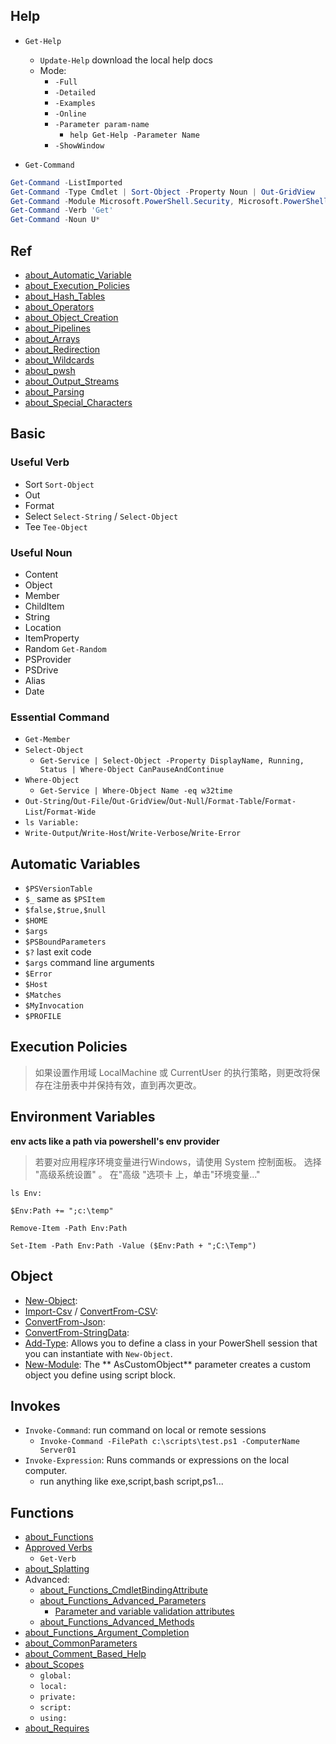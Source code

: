 ## Help

* `Get-Help`
  
  * `Update-Help` download the local help docs
  * Mode:
    * `-Full`
    * `-Detailed`
    * `-Examples`
    * `-Online`
    * `-Parameter param-name`
      * `help Get-Help -Parameter Name`
    * `-ShowWindow`
* `Get-Command`

```powershell
Get-Command -ListImported
Get-Command -Type Cmdlet | Sort-Object -Property Noun | Out-GridView
Get-Command -Module Microsoft.PowerShell.Security, Microsoft.PowerShell.Utility
Get-Command -Verb 'Get'
Get-Command -Noun U*
```

## Ref

* [about_Automatic_Variable](https://docs.microsoft.com/en-us/powershell/module/microsoft.powershell.core/about/about_automatic_variables)
* [about_Execution_Policies](https://docs.microsoft.com/en-us/powershell/module/microsoft.powershell.core/about/about_execution_policies)
* [about_Hash_Tables](https://docs.microsoft.com/en-us/powershell/module/microsoft.powershell.core/about/about_hash_tables)
* [about_Operators](https://docs.microsoft.com/en-us/powershell/module/microsoft.powershell.core/about/about_operators)
* [about_Object_Creation](https://docs.microsoft.com/en-us/powershell/module/microsoft.powershell.core/about/about_object_creation)
* [about_Pipelines](https://docs.microsoft.com/en-us/powershell/module/microsoft.powershell.core/about/about_pipelines)
* [about_Arrays](https://docs.microsoft.com/en-us/powershell/module/microsoft.powershell.core/about/about_arrays)
* [about_Redirection](https://docs.microsoft.com/en-us/powershell/module/microsoft.powershell.core/about/about_redirection?view=powershell-7)
* [about_Wildcards](https://docs.microsoft.com/en-us/powershell/module/microsoft.powershell.core/about/about_wildcards)
* [about_pwsh](https://docs.microsoft.com/en-us/powershell/module/microsoft.powershell.core/about/about_pwsh)
* [about_Output_Streams](https://docs.microsoft.com/en-us/powershell/module/microsoft.powershell.core/about/about_output_streams?view=powershell-7.2)
* [about_Parsing](https://docs.microsoft.com/en-us/powershell/module/microsoft.powershell.core/about/about_parsing?view=powershell-7.2)
* [about_Special_Characters](https://docs.microsoft.com/en-us/powershell/module/microsoft.powershell.core/about/about_special_characters?view=powershell-7.2)
## Basic

### Useful Verb

* Sort `Sort-Object`
* Out
* Format
* Select `Select-String` / `Select-Object`
* Tee `Tee-Object`

### Useful Noun

* Content
* Object
* Member
* ChildItem
* String
* Location
* ItemProperty
* Random `Get-Random`
* PSProvider
* PSDrive
* Alias
* Date

### Essential Command

* `Get-Member`
* `Select-Object`
  * `Get-Service | Select-Object -Property DisplayName, Running, Status | Where-Object CanPauseAndContinue`
* `Where-Object`
  * `Get-Service | Where-Object Name -eq w32time`
* `Out-String`/`Out-File`/`Out-GridView`/`Out-Null`/`Format-Table`/`Format-List`/`Format-Wide`
* `ls Variable:`
* `Write-Output`/`Write-Host`/`Write-Verbose`/`Write-Error`

## Automatic Variables

* `$PSVersionTable`
* `$_` same as `$PSItem`
* `$false,$true,$null`
* `$HOME`
* `$args`
* `$PSBoundParameters`
* `$?` last exit code
* `$args` command line arguments
* `$Error`
* `$Host`
* `$Matches`
* `$MyInvocation`
* `$PROFILE`

## Execution Policies

> 如果设置作用域 LocalMachine 或 CurrentUser 的执行策略，则更改将保存在注册表中并保持有效，直到再次更改。

## Environment Variables

**env acts like a path via powershell's env provider**

> 若要对应用程序环境变量进行Windows，请使用 System 控制面板。 选择 "高级系统设置" 。 在"高级 "选项卡 上，单击"环境变量..."

`ls Env:`

`$Env:Path += ";c:\temp"`

`Remove-Item -Path Env:Path`

`Set-Item -Path Env:Path -Value ($Env:Path + ";C:\Temp")`

## Object

* [New-Object](https://docs.microsoft.com/en-us/powershell/module/microsoft.powershell.utility/new-object):
* [Import-Csv](https://docs.microsoft.com/en-us/powershell/module/microsoft.powershell.utility/import-csv)
  / [ConvertFrom-CSV](https://docs.microsoft.com/en-us/powershell/module/microsoft.powershell.utility/convertfrom-csv):
* [ConvertFrom-Json](https://docs.microsoft.com/en-us/powershell/module/microsoft.powershell.utility/convertfrom-json):
* [ConvertFrom-StringData](https://docs.microsoft.com/en-us/powershell/module/microsoft.powershell.utility/convertfrom-stringdata):
* [Add-Type](https://docs.microsoft.com/en-us/powershell/module/microsoft.powershell.utility/add-type): Allows you to
  define a class in your PowerShell session that you can instantiate with `New-Object`.
* [New-Module](https://docs.microsoft.com/en-us/powershell/module/microsoft.powershell.core/new-module): The **
  AsCustomObject** parameter creates a custom object you define using script block.

## Invokes

* `Invoke-Command`: run command on local or remote sessions
  * `Invoke-Command -FilePath c:\scripts\test.ps1 -ComputerName Server01`
* `Invoke-Expression`: Runs commands or expressions on the local computer.
  * run anything like exe,script,bash script,ps1...

## Functions

* [about_Functions](https://docs.microsoft.com/en-us/powershell/module/microsoft.powershell.core/about/about_functions?view=powershell-7.2)
* [Approved Verbs](https://docs.microsoft.com/en-us/powershell/scripting/developer/cmdlet/approved-verbs-for-windows-powershell-commands?view=powershell-7.2)
  * `Get-Verb`
* [about_Splatting](https://docs.microsoft.com/en-us/powershell/module/microsoft.powershell.core/about/about_splatting?view=powershell-7.2)
* Advanced:
  * [about_Functions_CmdletBindingAttribute](https://docs.microsoft.com/en-us/powershell/module/microsoft.powershell.core/about/about_functions_cmdletbindingattribute?view=powershell-7.2)
  * [about_Functions_Advanced_Parameters](https://docs.microsoft.com/en-us/powershell/module/microsoft.powershell.core/about/about_functions_advanced_parameters?view=powershell-7.2)
    * [Parameter and variable validation attributes](https://docs.microsoft.com/en-us/powershell/module/microsoft.powershell.core/about/about_functions_argument_completion?view=powershell-7.2#argumentcompletions-attribute)
  * [about_Functions_Advanced_Methods](https://docs.microsoft.com/en-us/powershell/module/microsoft.powershell.core/about/about_functions_advanced_methods?view=powershell-7.2)
* [about_Functions_Argument_Completion](https://docs.microsoft.com/en-us/powershell/module/microsoft.powershell.core/about/about_functions_argument_completion?view=powershell-7.2#argumentcompletions-attribute)
* [about_CommonParameters](https://docs.microsoft.com/en-us/powershell/module/microsoft.powershell.core/about/about_commonparameters?view=powershell-7.2)
* [about_Comment_Based_Help](https://docs.microsoft.com/zh-cn/powershell/module/microsoft.powershell.core/about/about_comment_based_help?view=powershell-7.2)
* [about_Scopes](https://docs.microsoft.com/en-us/powershell/module/microsoft.powershell.core/about/about_scopes?view=powershell-7.2)
  * `global:`
  * `local:`
  * `private:`
  * `script:`
  * `using:`
* [about_Requires](https://docs.microsoft.com/en-us/powershell/module/microsoft.powershell.core/about/about_requires?view=powershell-7.2)

